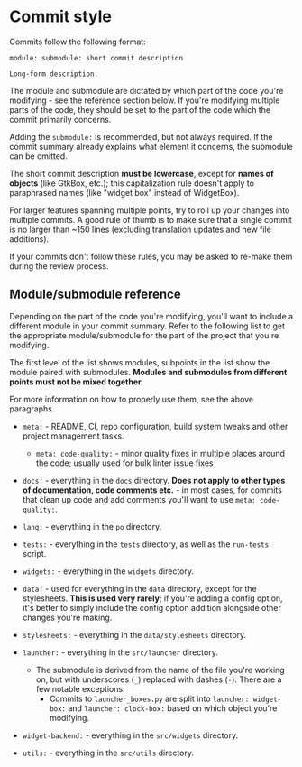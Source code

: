 # Commit style

Commits follow the following format:

```
module: submodule: short commit description

Long-form description.
```

The module and submodule are dictated by which part of the code you're modifying - see the reference section below. If you're modifying multiple parts of the code, they should be set to the part of the code which the commit primarily concerns.

Adding the `submodule:` is recommended, but not always required. If the commit summary already explains what element it concerns, the submodule can be omitted.

The short commit description **must be lowercase**, except for **names of objects** (like GtkBox, etc.); this capitalization rule doesn't apply to paraphrased names (like "widget box" instead of WidgetBox).

For larger features spanning multiple points, try to roll up your changes into multiple commits. A good rule of thumb is to make sure that a single commit is no larger than ~150 lines (excluding translation updates and new file additions).

If your commits don't follow these rules, you may be asked to re-make them during the review process.

## Module/submodule reference

Depending on the part of the code you're modifying, you'll want to include a different module in your commit summary. Refer to the following list to get the appropriate module/submodule for the part of the project that you're modifying.

The first level of the list shows modules, subpoints in the list show the module paired with submodules. **Modules and submodules from different points must not be mixed together.**

For more information on how to properly use them, see the above paragraphs.

 * `meta:` - README, CI, repo configuration, build system tweaks and other project management tasks.
   * `meta: code-quality:` - minor quality fixes in multiple places around the code; usually used for bulk linter issue fixes
 * `docs:` - everything in the `docs` directory. **Does not apply to other types of documentation, code comments etc.** - in most cases, for commits that clean up code and add comments you'll want to use `meta: code-quality:`.
 * `lang:` - everything in the `po` directory.
 * `tests:` - everything in the `tests` directory, as well as the `run-tests` script.
 * `widgets:` - everything in the `widgets` directory.

 * `data:` - used for everything in the `data` directory, except for the stylesheets. **This is used very rarely**; if you're adding a config option, it's better to simply include the config option addition alongside other changes you're making.
 * `stylesheets:` - everything in the `data/stylesheets` directory.

 * `launcher:` - everything in the `src/launcher` directory.
   * The submodule is derived from the name of the file you're working on, but with underscores (`_`) replaced with dashes (`-`). There are a few notable exceptions:
     * Commits to `launcher_boxes.py` are split into `launcher: widget-box:` and `launcher: clock-box:` based on which object you're modifying.
 * `widget-backend:` - everything in the `src/widgets` directory.
 * `utils:` - everything in the `src/utils` directory.
